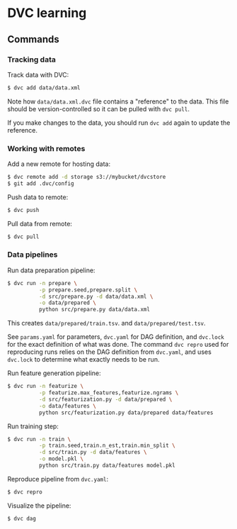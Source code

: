# DVC learning

## Commands

### Tracking data

Track data with DVC:

```bash
$ dvc add data/data.xml
```

Note how `data/data.xml.dvc` file contains a "reference" to the data. This file should be version-controlled so it can be pulled with `dvc pull`.

If you make changes to the data, you should run `dvc add` again to update the reference.

### Working with remotes

Add a new remote for hosting data:

```bash
$ dvc remote add -d storage s3://mybucket/dvcstore
$ git add .dvc/config
```

Push data to remote:

```bash
$ dvc push
```

Pull data from remote:

```bash
$ dvc pull
```

### Data pipelines

Run data preparation pipeline:

```bash
$ dvc run -n prepare \
          -p prepare.seed,prepare.split \
          -d src/prepare.py -d data/data.xml \
          -o data/prepared \
          python src/prepare.py data/data.xml
```

This creates `data/prepared/train.tsv`. and `data/prepared/test.tsv`.

See `params.yaml` for parameters, `dvc.yaml` for DAG definition, and `dvc.lock` for the exact definition of what was done. The command `dvc repro` used for reproducing runs relies on the DAG definition from `dvc.yaml`, and uses `dvc.lock` to determine what exactly needs to be run.

Run feature generation pipeline:

```bash
$ dvc run -n featurize \
          -p featurize.max_features,featurize.ngrams \
          -d src/featurization.py -d data/prepared \
          -o data/features \
          python src/featurization.py data/prepared data/features
```

Run training step:

```bash
$ dvc run -n train \
          -p train.seed,train.n_est,train.min_split \
          -d src/train.py -d data/features \
          -o model.pkl \
          python src/train.py data/features model.pkl
```

Reproduce pipeline from `dvc.yaml`:

```bash
$ dvc repro
```

Visualize the pipeline:

```bash
$ dvc dag
```
